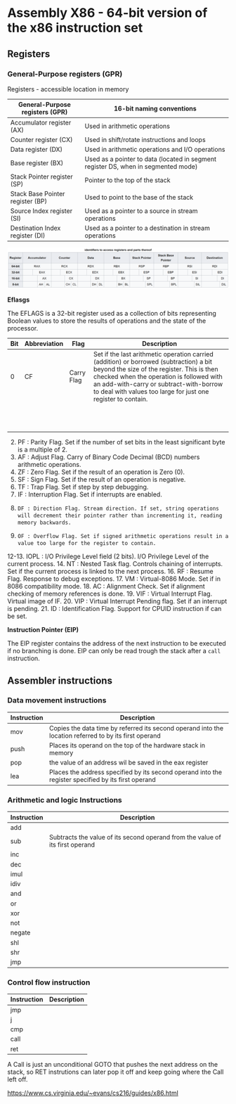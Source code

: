 # Assembly X86 - 64-bit version of the x86 instruction set

## Registers

### General-Purpose registers (GPR)
Registers - accessible location in memory

|General-Purpose registers (GPR)|16-bit naming conventions|
|---|---|
|Accumulator register (AX)|Used in arithmetic operations|
|Counter register (CX)|Used in shift/rotate instructions and loops|
|Data register (DX)|Used in arithmetic operations and I/O operations|
|Base register (BX)|Used as a pointer to data (located in segment register DS, when in segmented mode)|
|Stack Pointer register (SP)|Pointer to the top of the stack|
|Stack Base Pointer register (BP)|Used to point to the base of the stack|
|Source Index register (SI)|Used as a pointer to a source in stream operations|
|Destination Index register (DI)|Used as a pointer to a destination in stream operations|

![Identifiers to access registers and parts therof](identifiers-registers.png)

**Eflasgs**

The EFLAGS is a 32-bit register used as a collection of bits representing Boolean values to store the results of operations and the state of the processor. 

|Bit|Abbreviation|Flag|Description|
|---|---|---|---|
|0|CF|Carry Flag|Set if the last arithmetic operation carried (addition) or borrowed (subtraction) a bit beyond the size of the register. This is then checked when the operation is followed with an add-with-carry or subtract-with-borrow to deal with values too large for just one register to contain.|
|||||
|||||
|||||
|||||
|||||
|||||
|||||
|||||
|||||
|||||
|||||
|||||

2. 	PF : Parity Flag. Set if the number of set bits in the least significant byte is a multiple of 2.
4. 	AF : Adjust Flag. Carry of Binary Code Decimal (BCD) numbers arithmetic operations.
6. 	ZF : Zero Flag. Set if the result of an operation is Zero (0).
7. 	SF : Sign Flag. Set if the result of an operation is negative.
8. 	TF : Trap Flag. Set if step by step debugging.
9. 	IF : Interruption Flag. Set if interrupts are enabled.
10. 	DF : Direction Flag. Stream direction. If set, string operations will decrement their pointer rather than incrementing it, reading memory backwards.
11. 	OF : Overflow Flag. Set if signed arithmetic operations result in a value too large for the register to contain.
12-13. 	IOPL : I/O Privilege Level field (2 bits). I/O Privilege Level of the current process.
14. 	NT : Nested Task flag. Controls chaining of interrupts. Set if the current process is linked to the next process.
16. 	RF : Resume Flag. Response to debug exceptions.
17. 	VM : Virtual-8086 Mode. Set if in 8086 compatibility mode.
18. 	AC : Alignment Check. Set if alignment checking of memory references is done.
19. 	VIF : Virtual Interrupt Flag. Virtual image of IF.
20. 	VIP : Virtual Interrupt Pending flag. Set if an interrupt is pending.
21. 	ID : Identification Flag. Support for CPUID instruction if can be set.

**Instruction Pointer (EIP)**

The EIP register contains the address of the next instruction to be executed if no branching is done. EIP can only be read trough the stack after a `call` instruction.

## Assembler instructions

### Data movement instructions
|Instruction|Description|
|---|---|
|mov|Copies the data time by referred its second operand into the location referred to by its first operand|
|push|Places its operand on the top of the hardware stack in memory| 
|pop|the value of an address wil be saved in the eax register|
|lea|Places the address specified by its second operand into the register specified by its first operand|

### Arithmetic and logic Instructions
|Instruction|Description|
|---|---|
|add||
|sub|Subtracts the value of its second operand from the value of its first operand|
|inc||
|dec||
|imul||
|idiv||
|and||
|or||
|xor||
|not||
|negate||
|shl||
|shr||
|jmp||

### Control flow instruction
|Instruction|Description|
|---|---|
|jmp||
|j||
|cmp||
|call||
|ret||
A Call is just an unconditional GOTO that pushes the next address  on the stack, so  RET instrutions can later pop it off and keep going where the Call left off.

https://www.cs.virginia.edu/~evans/cs216/guides/x86.html
